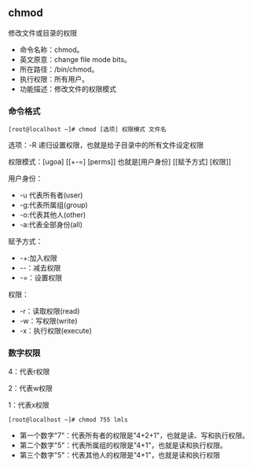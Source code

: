 ##  chmod

修改文件或目录的权限

* 命令名称：chmod。
* 英文原意：change file mode bits。
* 所在路径：/bin/chmod。
* 执行权限：所有用户。
* 功能描述：修改文件的权限模式

###  命令格式

```
[root@localhost ~]# chmod [选项] 权限模式 文件名
```

选项：-R  递归设置权限，也就是给子目录中的所有文件设定权限

权限模式：[ugoa] [[+-=] [perms]]  也就是[用户身份] [[赋予方式] [权限]]

用户身份：

* -u 代表所有者(user) 
*  -g:代表所属组(group) 
* -o:代表其他人(other)
* -a:代表全部身份(all)

赋予方式：

* -+:加入权限
* --：减去权限
* -=：设置权限

权限：

* -r：读取权限(read)
* -w：写权限(write)
* -x：执行权限(execute)

###  数字权限

4：代表r权限

2：代表w权限

1：代表x权限

```
[root@localhost ~]# chmod 755 lmls
```

- 第一个数字"7"：代表所有者的权限是"4+2+1"，也就是读、写和执行权限。
-  第二个数字"5"：代表所属组的权限是"4+1"，也就是读和执行权限。
-  第三个数字"5"：代表其他人的权限是"4+1"，也就是读和执行权限